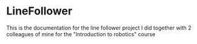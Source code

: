# LineFollower
This is the documentation for the line follower project I did together with 2 colleagues of mine for the "Introduction to robotics" course 
